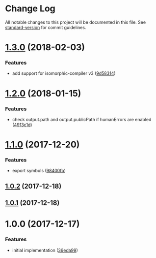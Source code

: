 # Change Log

All notable changes to this project will be documented in this file. See [standard-version](https://github.com/conventional-changelog/standard-version) for commit guidelines.

<a name="1.3.0"></a>
# [1.3.0](https://github.com/moxystudio/webpack-isomorphic-compiler-reporter/compare/v1.2.0...v1.3.0) (2018-02-03)


### Features

* add support for isomorphic-compiler v3 ([9d58314](https://github.com/moxystudio/webpack-isomorphic-compiler-reporter/commit/9d58314))



<a name="1.2.0"></a>
# [1.2.0](https://github.com/moxystudio/webpack-isomorphic-compiler-reporter/compare/v1.1.0...v1.2.0) (2018-01-15)


### Features

* check output.path and output.publicPath if humanErrors are enabled ([4913c1d](https://github.com/moxystudio/webpack-isomorphic-compiler-reporter/commit/4913c1d))



<a name="1.1.0"></a>
# [1.1.0](https://github.com/moxystudio/webpack-isomorphic-compiler-reporter/compare/v1.0.2...v1.1.0) (2017-12-20)


### Features

* export symbols ([98400fb](https://github.com/moxystudio/webpack-isomorphic-compiler-reporter/commit/98400fb))



<a name="1.0.2"></a>
## [1.0.2](https://github.com/moxystudio/webpack-isomorphic-compiler-reporter/compare/v1.0.1...v1.0.2) (2017-12-18)



<a name="1.0.1"></a>
## [1.0.1](https://github.com/moxystudio/webpack-isomorphic-compiler-reporter/compare/v1.0.0...v1.0.1) (2017-12-18)



<a name="1.0.0"></a>
# 1.0.0 (2017-12-17)


### Features

* initial implementation ([36eda99](https://github.com/moxystudio/webpack-isomorphic-compiler-reporter/commit/36eda99))
